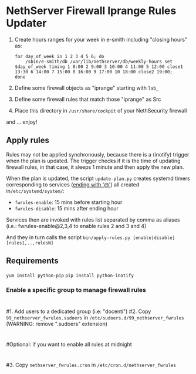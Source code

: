 # NethServer Firewall Iprange Rules Updater

1. Create hours ranges for your week in e-smith including "closing hours" as:

    ```
    for day_of_week in 1 2 3 4 5 6; do
        /sbin/e-smith/db /var/lib/nethserver/db/weekly-hours set $day_of_week timing 1 8:00 2 9:00 3 10:00 4 11:00 5 12:00 close1 13:30 6 14:00 7 15:00 8 16:00 9 17:00 10 18:00 close2 19:00;
    done
    ```

2. Define some firewall objects as "iprange" starting with `lab_`
3. Define some firewall rules that match those "iprange" as Src
4. Place this directory in `/usr/share/cockpit` of your NethSecurity firewall

and ... enjoy!

## Apply rules

Rules may not be applied synchronously, because there is a (inotify) trigger when the plan is updated.
The trigger checks if it is the time of updating firewall rules, in that case, it sleeps 1 minute and then apply the new plan.

When the plan is updated, the script `update-plan.py` creates systemd timers corresponding to services
([ending with '@'](https://serverfault.com/questions/896335/how-to-distinguish-between-systemd-unit-run-manually-or-by-timer))
all created in`/etc/systemd/system/`:

- `fwrules-enable`: 15 mins before starting hour
- `fwrules-disable`: 15 mins after ending hour

Services then are invoked with rules list separated by comma as aliases (i.e.: fwrules-enable@2,3,4 to enable rules 2 and 3 and 4)

And they in turn calls the script `bin/apply-rules.py [enable|disable] [rules1,..,rulesN]`

## Requirements

`yum install python-pip`
`pip install python-inotify`


### Enable a specific group to manage firewall rules
#
#1. Add users to a dedicated group (i.e: "docenti")
#2. Copy `99_nethserver_fwrules.sudoers` in `/etc/sudoers.d/99_nethserver_fwrules` (WARNING: remove ".sudoers" extension)
#
#Optional: if you want to enable all rules at midnight
#
#3. Copy `nethserver_fwrules.cron` in `/etc/cron.d/nethserver_fwrules`
